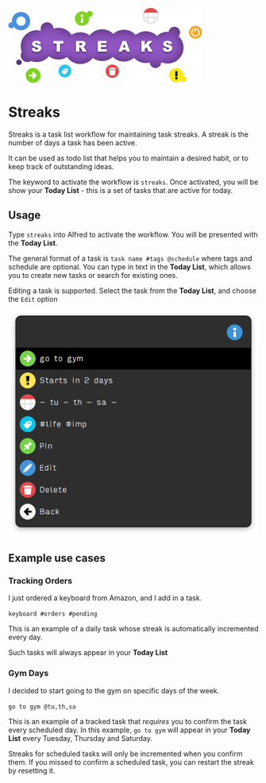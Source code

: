 ![Streaks](LOGO.png)

# Streaks
Streaks is a task list workflow for maintaining task streaks. A streak is the number of days a task has been active. 

It can be used as todo list that helps you to maintain a desired habit, or to keep track of outstanding ideas.

The keyword to activate the workflow is `streaks`. Once activated, you will be show your **Today List** - this is a set of tasks that are active for today.

## Usage

Type `streaks` into Alfred to activate the workflow. You will be presented with the **Today List**.

The general format of a task is `task name #tags @schedule` where tags and schedule are optional. You can type in text in the **Today List**, which allows you to create new tasks or search for existing ones.

Editing a task is supported. Select the task from the **Today List**, and choose the `Edit` option

![Streaks](gym.png)

## Example use cases

### Tracking Orders
 I just ordered a keyboard from Amazon, and I add in a task.

`keyboard #orders #pending`

This is an example of a daily task whose streak is automatically incremented every day. 

Such tasks will always appear in your **Today List**

### Gym Days
I decided to start going to the gym on specific days of the week.

`go to gym @tu,th,sa`

This is an example of a tracked task that *requires* you to confirm the task every scheduled day. In this example, `go to gym` will appear in your **Today List** every Tuesday, Thursday and Saturday.

Streaks for scheduled tasks will only be incremented when you confirm them. If you missed to confirm a scheduled task, you can restart the streak by resetting it.

